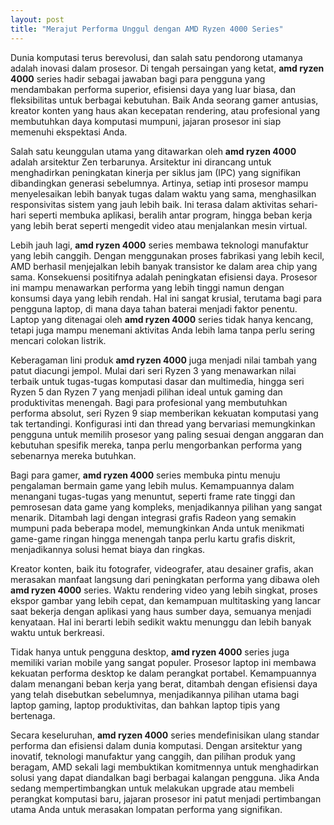 ```yaml
---
layout: post
title: "Merajut Performa Unggul dengan AMD Ryzen 4000 Series"
---
```


Dunia komputasi terus berevolusi, dan salah satu pendorong utamanya adalah inovasi dalam prosesor. Di tengah persaingan yang ketat, **amd ryzen 4000** series hadir sebagai jawaban bagi para pengguna yang mendambakan performa superior, efisiensi daya yang luar biasa, dan fleksibilitas untuk berbagai kebutuhan. Baik Anda seorang gamer antusias, kreator konten yang haus akan kecepatan rendering, atau profesional yang membutuhkan daya komputasi mumpuni, jajaran prosesor ini siap memenuhi ekspektasi Anda.

Salah satu keunggulan utama yang ditawarkan oleh **amd ryzen 4000** adalah arsitektur Zen terbarunya. Arsitektur ini dirancang untuk menghadirkan peningkatan kinerja per siklus jam (IPC) yang signifikan dibandingkan generasi sebelumnya. Artinya, setiap inti prosesor mampu menyelesaikan lebih banyak tugas dalam waktu yang sama, menghasilkan responsivitas sistem yang jauh lebih baik. Ini terasa dalam aktivitas sehari-hari seperti membuka aplikasi, beralih antar program, hingga beban kerja yang lebih berat seperti mengedit video atau menjalankan mesin virtual.

Lebih jauh lagi, **amd ryzen 4000** series membawa teknologi manufaktur yang lebih canggih. Dengan menggunakan proses fabrikasi yang lebih kecil, AMD berhasil menjejalkan lebih banyak transistor ke dalam area chip yang sama. Konsekuensi positifnya adalah peningkatan efisiensi daya. Prosesor ini mampu menawarkan performa yang lebih tinggi namun dengan konsumsi daya yang lebih rendah. Hal ini sangat krusial, terutama bagi para pengguna laptop, di mana daya tahan baterai menjadi faktor penentu. Laptop yang ditenagai oleh **amd ryzen 4000** series tidak hanya kencang, tetapi juga mampu menemani aktivitas Anda lebih lama tanpa perlu sering mencari colokan listrik.

Keberagaman lini produk **amd ryzen 4000** juga menjadi nilai tambah yang patut diacungi jempol. Mulai dari seri Ryzen 3 yang menawarkan nilai terbaik untuk tugas-tugas komputasi dasar dan multimedia, hingga seri Ryzen 5 dan Ryzen 7 yang menjadi pilihan ideal untuk gaming dan produktivitas menengah. Bagi para profesional yang membutuhkan performa absolut, seri Ryzen 9 siap memberikan kekuatan komputasi yang tak tertandingi. Konfigurasi inti dan thread yang bervariasi memungkinkan pengguna untuk memilih prosesor yang paling sesuai dengan anggaran dan kebutuhan spesifik mereka, tanpa perlu mengorbankan performa yang sebenarnya mereka butuhkan.

Bagi para gamer, **amd ryzen 4000** series membuka pintu menuju pengalaman bermain game yang lebih mulus. Kemampuannya dalam menangani tugas-tugas yang menuntut, seperti frame rate tinggi dan pemrosesan data game yang kompleks, menjadikannya pilihan yang sangat menarik. Ditambah lagi dengan integrasi grafis Radeon yang semakin mumpuni pada beberapa model, memungkinkan Anda untuk menikmati game-game ringan hingga menengah tanpa perlu kartu grafis diskrit, menjadikannya solusi hemat biaya dan ringkas.

Kreator konten, baik itu fotografer, videografer, atau desainer grafis, akan merasakan manfaat langsung dari peningkatan performa yang dibawa oleh **amd ryzen 4000** series. Waktu rendering video yang lebih singkat, proses ekspor gambar yang lebih cepat, dan kemampuan multitasking yang lancar saat bekerja dengan aplikasi yang haus sumber daya, semuanya menjadi kenyataan. Hal ini berarti lebih sedikit waktu menunggu dan lebih banyak waktu untuk berkreasi.

Tidak hanya untuk pengguna desktop, **amd ryzen 4000** series juga memiliki varian mobile yang sangat populer. Prosesor laptop ini membawa kekuatan performa desktop ke dalam perangkat portabel. Kemampuannya dalam menangani beban kerja yang berat, ditambah dengan efisiensi daya yang telah disebutkan sebelumnya, menjadikannya pilihan utama bagi laptop gaming, laptop produktivitas, dan bahkan laptop tipis yang bertenaga.

Secara keseluruhan, **amd ryzen 4000** series mendefinisikan ulang standar performa dan efisiensi dalam dunia komputasi. Dengan arsitektur yang inovatif, teknologi manufaktur yang canggih, dan pilihan produk yang beragam, AMD sekali lagi membuktikan komitmennya untuk menghadirkan solusi yang dapat diandalkan bagi berbagai kalangan pengguna. Jika Anda sedang mempertimbangkan untuk melakukan upgrade atau membeli perangkat komputasi baru, jajaran prosesor ini patut menjadi pertimbangan utama Anda untuk merasakan lompatan performa yang signifikan.
